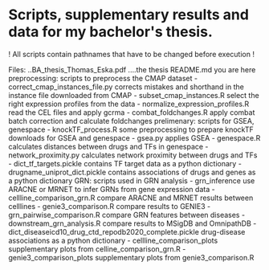 # Scripts, supplementary results and data for my bachelor's thesis.

! All scripts contain pathnames that have to be changed before execution !

Files:
..BA_thesis_Thomas_Eska.pdf
....the thesis
  README.md
    you are here
  preprocessing:
    scripts to preprocess the CMAP dataset
    - correct_cmap_instances_file.py
      corrects mistakes and shorthand in the instance file downloaded from CMAP
    - subset_cmap_instances.R
      select the right expression profiles from the data
    - normalize_expression_profiles.R
      read the CEL files and apply gcrma
    - combat_foldchanges.R
      apply combat batch correction and calculate foldchanges
  prelimenary:
    scripts for GSEA, genespace
    - knockTF_process.R
      some preprocessing to prepare knockTF downloads for GSEA and genespace
    - gsea.py
      applies GSEA
    - genespace.R
      calculates distances between drugs and TFs in genespace
    - network_proximity.py
      calculates network proximity between drugs and TFs
    - dict_tf_targets.pickle
      contains TF target data as a python dictionary
    - drugname_uniprot_dict.pickle
      contains associations of drugs and genes as a python dictionary
  GRN:
    scripts used in GRN analysis
    - grn_inference
      use ARACNE or MRNET to infer GRNs from gene expression data
    - cellline_comparison_grn.R
      compare ARACNE and MRNET results between celllines
    - genie3_comparison.R
      compare results to GENIE3
    - grn_pairwise_comparison.R
      compare GRN features between diseases
    - downstream_grn_analysis.R
      compare results to MSigDB and OmnipathDB
    - dict_diseaseicd10_drug_ctd_repodb2020_complete.pickle
      drug-disease associations as a python dictionary
    - cellline_comparison_plots
      supplementary plots from celline_comparison_grn.R
    - genie3_comparison_plots
      supplementary plots from genie3_comparison.R

